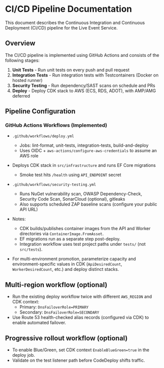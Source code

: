# CI/CD Pipeline Documentation

This document describes the Continuous Integration and Continuous Deployment (CI/CD) pipeline for the Live Event Service.

## Overview

The CI/CD pipeline is implemented using GitHub Actions and consists of the following stages:

1. **Unit Tests** - Run unit tests on every push and pull request
2. **Integration Tests** - Run integration tests with Testcontainers (Docker on hosted runner)
3. **Security Testing** - Run dependency/SAST scans on schedule and PRs
4. **Deploy** - Deploy CDK stack to AWS (ECS, RDS, ADOT), with AMP/AMG deferred

## Pipeline Configuration

### GitHub Actions Workflows (Implemented)

- `.github/workflows/deploy.yml`
  - Jobs: lint-format, unit-tests, integration-tests, build-and-deploy
  - Uses OIDC + `aws-actions/configure-aws-credentials` to assume an AWS role
- Deploys CDK stack in `src/infrastructure` and runs EF Core migrations
  - Smoke test hits `/health` using `API_ENDPOINT` secret

- `.github/workflows/security-testing.yml`
  - Runs NuGet vulnerability scan, OWASP Dependency-Check, Security Code Scan, SonarCloud (optional), gitleaks
  - Also supports scheduled ZAP baseline scans (configure your public API URL)

- Notes:
  - CDK builds/publishes container images from the API and Worker directories via `ContainerImage.FromAsset`.
  - EF migrations run as a separate step post-deploy.
  - Integration workflow uses test project paths under `tests/` (not `src/tests`).
- For multi-environment promotion, parameterize capacity and environment-specific values in CDK (`ApiDesiredCount`, `WorkerDesiredCount`, etc.) and deploy distinct stacks.

## Multi-region workflow (optional)
- Run the existing deploy workflow twice with different `AWS_REGION` and CDK context:
  - Primary: `DnsFailoverRole=PRIMARY`
  - Secondary: `DnsFailoverRole=SECONDARY`
- Use Route 53 health-checked alias records (configured via CDK) to enable automated failover.

## Progressive rollout workflow (optional)
- To enable Blue/Green, set CDK context `EnableBlueGreen=true` in the deploy job.
- Validate on the test listener path before CodeDeploy shifts traffic.